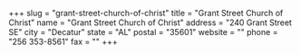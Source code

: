 +++
slug = "grant-street-church-of-christ"
title = "Grant Street Church of Christ"
name = "Grant Street Church of Christ"
address = "240 Grant Street SE"
city = "Decatur"
state = "AL"
postal = "35601"
website = ""
phone = "256 353-8561"
fax = ""
+++
